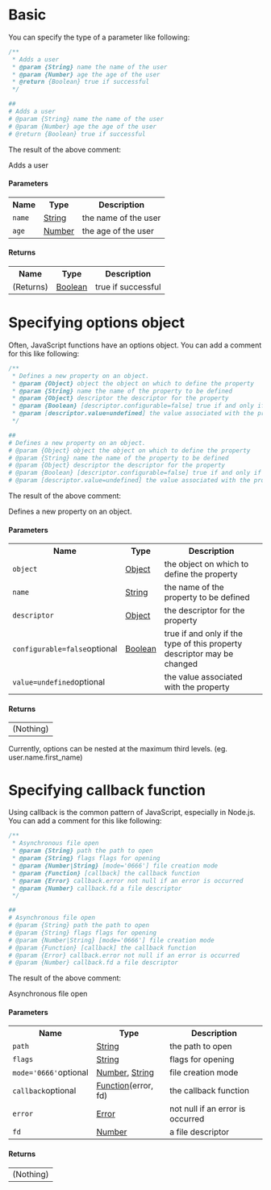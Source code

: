 # Basic

You can specify the type of a parameter like following:

```javascript
/**
 * Adds a user
 * @param {String} name the name of the user
 * @param {Number} age the age of the user
 * @return {Boolean} true if successful
 */
```
```coffeescript
##
# Adds a user
# @param {String} name the name of the user
# @param {Number} age the age of the user
# @return {Boolean} true if successful
```

The result of the above comment:

<div class='well'>
<div><p>Adds a user</p></div>
<h4>Parameters</h4><table class="table table-bordered table-condensed table-hover"><tr><th>Name</th><th>Type</th><th>Description</th></tr><tr><td><span class="method-depth0"></span><code>name</code></td><td><span><a href='https://developer.mozilla.org/en/JavaScript/Reference/Global_Objects/String'>String</a></span></td><td><span> the name of the user</span></td></tr><tr><td><span class="method-depth0"></span><code>age</code></td><td><span><a href='https://developer.mozilla.org/en/JavaScript/Reference/Global_Objects/Number'>Number</a></span></td><td><span> the age of the user</span></td></tr></table><h4>Returns</h4><table class="table table-bordered table-condensed table-hover"><tr><th>Name</th><th>Type</th><th>Description</th></tr><tr><td>(Returns)</td><td><span><a href='https://developer.mozilla.org/en/JavaScript/Reference/Global_Objects/Boolean'>Boolean</a></span></td><td><span>true if successful</span></td></tr></table>
</div>

# Specifying options object

Often, JavaScript functions have an options object.
You can add a comment for this like following:

```javascript
/**
 * Defines a new property on an object.
 * @param {Object} object the object on which to define the property
 * @param {String} name the name of the property to be defined
 * @param {Object} descriptor the descriptor for the property
 * @param {Boolean} [descriptor.configurable=false] true if and only if the type of this property descriptor may be changed
 * @param [descriptor.value=undefined] the value associated with the property
 */
```
```coffeescript
##
# Defines a new property on an object.
# @param {Object} object the object on which to define the property
# @param {String} name the name of the property to be defined
# @param {Object} descriptor the descriptor for the property
# @param {Boolean} [descriptor.configurable=false] true if and only if the type of this property descriptor may be changed
# @param [descriptor.value=undefined] the value associated with the property
```

The result of the above comment:

<div class='well'>
<div><p>Defines a new property on an object.</p></div>
<h4>Parameters</h4><table class="table table-bordered table-condensed table-hover"><tr><th>Name</th><th>Type</th><th>Description</th></tr><tr><td><span class="method-depth0"></span><code>object</code></td><td><span><a href='https://developer.mozilla.org/en/JavaScript/Reference/Global_Objects/Object'>Object</a></span></td><td><span> the object on which to define the property</span></td></tr><tr><td><span class="method-depth0"></span><code>name</code></td><td><span><a href='https://developer.mozilla.org/en/JavaScript/Reference/Global_Objects/String'>String</a></span></td><td><span> the name of the property to be defined</span></td></tr><tr><td><span class="method-depth0"></span><code>descriptor</code></td><td><span><a href='https://developer.mozilla.org/en/JavaScript/Reference/Global_Objects/Object'>Object</a></span></td><td><span> the descriptor for the property</span></td></tr><tr><td><span class="method-depth1"></span><code>configurable=false</code><span class="pull-right label label-optional">optional</span></td><td><span><a href='https://developer.mozilla.org/en/JavaScript/Reference/Global_Objects/Boolean'>Boolean</a></span></td><td><span> true if and only if the type of this property descriptor may be changed</span></td></tr><tr><td><span class="method-depth1"></span><code>value=undefined</code><span class="pull-right label label-optional">optional</span></td><td></td><td><span> the value associated with the property</span></td></tr></table><h4>Returns</h4><table class="table table-bordered table-condensed table-hover"><tr><td>(Nothing)</td></tr></table>
</div>

Currently, options can be nested at the maximum third levels. (eg. user.name.first_name)

# Specifying callback function

Using callback is the common pattern of JavaScript, especially in Node.js.
You can add a comment for this like following:

```javascript
/**
 * Asynchronous file open
 * @param {String} path the path to open
 * @param {String} flags flags for opening
 * @param {Number|String} [mode='0666'] file creation mode
 * @param {Function} [callback] the callback function
 * @param {Error} callback.error not null if an error is occurred
 * @param {Number} callback.fd a file descriptor
 */
```
```coffeescript
##
# Asynchronous file open
# @param {String} path the path to open
# @param {String} flags flags for opening
# @param {Number|String} [mode='0666'] file creation mode
# @param {Function} [callback] the callback function
# @param {Error} callback.error not null if an error is occurred
# @param {Number} callback.fd a file descriptor
```

The result of the above comment:

<div class='well'>
<div><p>Asynchronous file open</p></div>
<h4>Parameters</h4><table class="table table-bordered table-condensed table-hover"><tr><th>Name</th><th>Type</th><th>Description</th></tr><tr><td><span class="method-depth0"></span><code>path</code></td><td><span><a href='https://developer.mozilla.org/en/JavaScript/Reference/Global_Objects/String'>String</a></span></td><td><span> the path to open</span></td></tr><tr><td><span class="method-depth0"></span><code>flags</code></td><td><span><a href='https://developer.mozilla.org/en/JavaScript/Reference/Global_Objects/String'>String</a></span></td><td><span> flags for opening</span></td></tr><tr><td><span class="method-depth0"></span><code>mode='0666'</code><span class="pull-right label label-optional">optional</span></td><td><span><a href='https://developer.mozilla.org/en/JavaScript/Reference/Global_Objects/Number'>Number</a>, <a href='https://developer.mozilla.org/en/JavaScript/Reference/Global_Objects/String'>String</a></span></td><td><span> file creation mode</span></td></tr><tr><td><span class="method-depth0"></span><code>callback</code><span class="pull-right label label-optional">optional</span></td><td><span><a href='https://developer.mozilla.org/en/JavaScript/Reference/Global_Objects/Function'>Function</a>(error, fd)</span></td><td><span> the callback function</span></td></tr><tr><td><span class="method-depth1"></span><code>error</code></td><td><span><a href='https://developer.mozilla.org/en/JavaScript/Reference/Global_Objects/Error'>Error</a></span></td><td><span> not null if an error is occurred</span></td></tr><tr><td><span class="method-depth1"></span><code>fd</code></td><td><span><a href='https://developer.mozilla.org/en/JavaScript/Reference/Global_Objects/Number'>Number</a></span></td><td><span> a file descriptor</span></td></tr></table><h4>Returns</h4><table class="table table-bordered table-condensed table-hover"><tr><td>(Nothing)</td></tr></table>
</div>
